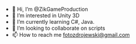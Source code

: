 - 👋 Hi, I’m @ZikGameProduction
- 👀 I’m interested in Unity 3D
- 🌱 I’m currently learning C#, Java.
- 💞️ I’m looking to collaborate on scripts
- 📫 How to reach me fotozdrojewski@gmail.com

<!---
ZikGameProduction/ZikGameProduction is a ✨ special ✨ repository because its `README.md` (this file) appears on your GitHub profile.
You can click the Preview link to take a look at your changes.
--->
